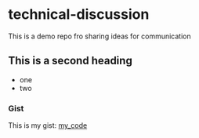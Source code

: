 # technical-discussion
This is a demo repo fro sharing ideas for communication


## This is a second heading

* one
* two


### Gist
This is my gist: [my_code](https://gist.github.com/3Framez/9134d11547a45cab5eb8292b4db21658)
